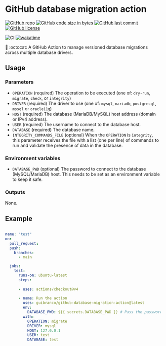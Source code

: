 # GitHub database migration action

[![GitHub repo](https://img.shields.io/badge/GitHub-guibranco%2Fgithub--database--migration--action-green.svg?style=plastic&logo=github)](https://github.com/guibranco/github-database-migration-action "shields.io")
[![GitHub code size in bytes](https://img.shields.io/github/languages/code-size/guibranco/github-database-migration-action?color=green&label=Code%20size&style=plastic&logo=github)](https://github.com/guibranco/github-database-migration-action "shields.io")
[![GitHub last commit](https://img.shields.io/github/last-commit/guibranco/github-database-migration-action?color=green&logo=github&style=plastic&label=Last%20commit)](https://github.com/guibranco/github-database-migration-action "shields.io")
[![GitHub license](https://img.shields.io/github/license/guibranco/github-database-migration-action?color=green&logo=github&style=plastic&label=License)](https://github.com/guibranco/github-database-migration-action "shields.io")

![CI](https://github.com/guibranco/github-database-migration-action/actions/workflows/ci.yml/badge.svg)
[![wakatime](https://wakatime.com/badge/github/guibranco/github-database-migration-action.svg)](https://wakatime.com/badge/github/guibranco/github-database-migration-action)

🎲 :octocat: A GitHub Action to manage versioned database migrations across multiple database drivers.

## Usage

### Parameters

* `OPERATION` (required)
The operation to be executed (one of: `dry-run`, `migrate`, `check`, or `integrity`)
* `DRIVER` (required)
The driver to use (one of: `mysql`, `mariadb`, `postgresql`, `mssql` or `oracle11g`)
* `HOST` (required)
The database (MariaDB/MySQL) host address (domain or IPv4 address).
* `USER` (required)
The username to connect to the database host.
* `DATABASE` (required)
The database name.
* `INTEGRITY_COMMANDS_FILE` (optional)
When the `OPERATION` is `integrity`, this parameter receives the file with a list (one per line) of commands to run and validate the presence of data in the database.

### Environment variables

* `DATABASE_PWD` (optional)
The password to connect to the database (MySQL/MariaDB) host. This needs to be set as an environment variable to keep it safe.

### Outputs

None.

## Example

```yml

name: "test"
on:
  pull_request:
  push:
    branches:
      - main

  jobs:
    test:
      runs-on: ubuntu-latest
      steps:
      
      - uses: actions/checkout@v4
  
      - name: Run the action
        uses: guibranco/github-database-migration-action@latest
        env:
          DATABASE_PWD: ${{ secrets.DATABASE_PWD }} # Pass the password as an environment variable to keep it secret.
        with:
          OPERATION: migrate
          DRIVER: mysql
          HOST: 127.0.0.1
          USER: test
          DATABASE: test          
```
